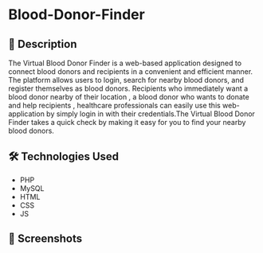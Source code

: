 # Blood-Donor-Finder
## 🌟 Description
The Virtual Blood Donor Finder is a web-based application designed to connect blood donors and recipients in a convenient and efficient manner. The platform allows users to login, search for nearby blood donors, and register themselves as blood donors. Recipients who immediately want a blood donor nearby of their location , a blood donor who wants to donate and help recipients , healthcare professionals can easily use this web-application by simply login in with their credentials.The Virtual Blood Donor Finder takes a quick check by making it  easy for you to find your nearby blood donors.​
## 🛠️ Technologies Used
- PHP
- MySQL
- HTML
- CSS
- JS
## 📸 Screenshots
